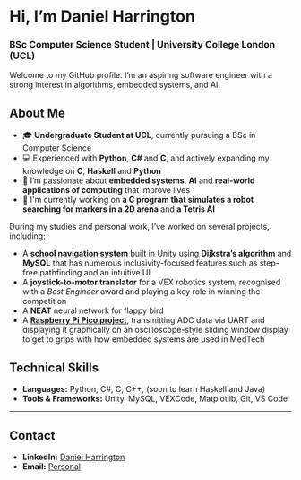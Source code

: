 # Hi, I’m Daniel Harrington  
### BSc Computer Science Student | University College London (UCL)

Welcome to my GitHub profile. I’m an aspiring software engineer with a strong interest in algorithms, embedded systems, and AI.

## About Me

- 🎓 **Undergraduate Student at UCL**, currently pursuing a BSc in Computer Science
- 💻 Experienced with **Python**, **C#** and **C**, and actively expanding my knowledge on **C**, **Haskell** and **Python**
- 🧩 I’m passionate about **embedded systems**, **AI** and **real-world applications of computing** that improve lives
- 🚧 I'm currently working on **a C program that simulates a robot searching for markers in a 2D arena** and **a Tetris AI**

During my studies and personal work, I’ve worked on several projects, including:
- A [**school navigation system**](https://github.com/danielharrington06/Stanborough-Navigation-App) built in Unity using **Dijkstra’s algorithm** and **MySQL** that has numerous inclusivity-focused features such as step-free pathfinding and an intuitive UI
- A **joystick-to-motor translator** for a VEX robotics system, recognised with a *Best Engineer* award and playing a key role in winning the competition
- A **NEAT** neural network for flappy bird
- A [**Raspberry Pi Pico project**](https://github.com/danielharrington06/Raspberry-Pi-Pico-UART), transmitting ADC data via UART and displaying it graphically on an oscilloscope-style sliding window display to get to grips with how embedded systems are used in MedTech

## Technical Skills

- **Languages:** Python, C#, C, C++, (soon to learn Haskell and Java)
- **Tools & Frameworks:** Unity, MySQL, VEXCode, Matplotlib, Git, VS Code

---

## Contact

- **LinkedIn:** [Daniel Harrington](https://www.linkedin.com/in/daniel-harrington-9834b4301)  
- **Email:** [Personal](danielharrington06@outlook.com)


<!---
danielharrington06/danielharrington06 is a ✨ special ✨ repository because its `README.md` (this file) appears on your GitHub profile.
You can click the Preview link to take a look at your changes.
--->
